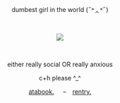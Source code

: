 <p align="center">
  dumbest girl in the world (˶˃ᆺ˂˶)
</p>
<br>
<p align="center">
  <img src="https://github.com/user-attachments/assets/6dad3870-5080-4888-bb28-1b26af79fbc9" />
</p>
<br>
<p align="center">
  either really social OR really anxious 
</p>
<p align="center">
  c+h please ^_^
</p>
<p align="center">
   <a href=https://forsaken.atabook.org>atabook.</a>⠀⠀–⠀ <a href=https://rentry.co/blameshed>rentry.</a>
</p>
   
<!--
**ozoIog1/ozoIog1** is a ✨ _special_ ✨ repository because its `README.md` (this file) appears on your GitHub profile.

Here are some ideas to get you started:

- 🔭 I’m currently working on ...
- 🌱 I’m currently learning ...
- 👯 I’m looking to collaborate on ...
- 🤔 I’m looking for help with ...
- 💬 Ask me about ...
- 📫 How to reach me: ...
- 😄 Pronouns: ...
- ⚡ Fun fact: ...
-->

